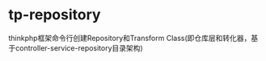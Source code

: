 # tp-repository
thinkphp框架命令行创建Repository和Transform Class(即仓库层和转化器，基于controller-service-repository目录架构)
